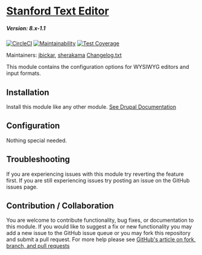 # [Stanford Text Editor](https://github.com/SU-SWS/stanford_text_editor)
##### Version: 8.x-1.1

[![CircleCI](https://circleci.com/gh/SU-SWS/stanford_text_editor.svg?style=svg)](https://circleci.com/gh/SU-SWS/stanford_text_editor)
[![Maintainability](https://api.codeclimate.com/v1/badges/3db3047a28d5bd9058db/maintainability)](https://codeclimate.com/github/SU-SWS/stanford_text_editor/maintainability)
[![Test Coverage](https://api.codeclimate.com/v1/badges/3db3047a28d5bd9058db/test_coverage)](https://codeclimate.com/github/SU-SWS/stanford_text_editor/test_coverage)

Maintainers: [jbickar](https://github.com/jbickar), [sherakama](https://github.com/sherakama)
[Changelog.txt](CHANGELOG.txt)

This module contains the configuration options for WYSIWYG editors and input formats.

Installation
---

Install this module like any other module. [See Drupal Documentation](https://www.drupal.org/docs/8/extending-drupal-8/installing-contributed-modules-find-import-enable-configure-drupal-8)

Configuration
---

Nothing special needed.

Troubleshooting
---

If you are experiencing issues with this module try reverting the feature first. If you are still experiencing issues try posting an issue on the GitHub issues page.

Contribution / Collaboration
---

You are welcome to contribute functionality, bug fixes, or documentation to this module. If you would like to suggest a fix or new functionality you may add a new issue to the GitHub issue queue or you may fork this repository and submit a pull request. For more help please see [GitHub's article on fork, branch, and pull requests](https://help.github.com/articles/using-pull-requests)
